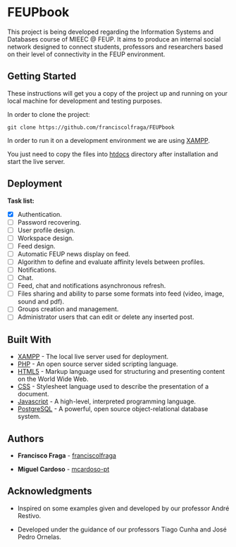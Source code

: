 # FEUPbook

This project is being developed regarding the Information Systems and Databases course of MIEEC @ FEUP. It aims to produce an internal social network designed to connect students, professors and researchers based on their level of connectivity in the FEUP environment.

## Getting Started

These instructions will get you a copy of the project up and running on your local machine for development and testing purposes.

In order to clone the project:
```
git clone https://github.com/franciscolfraga/FEUPbook
```

In order to run it on a development environment we are using [XAMPP](https://www.apachefriends.org/index.html).

You just need to copy the files into [htdocs](C:\xampp\htdocs) directory after installation and start the live server.

## Deployment

**Task list:**

  - [X] Authentication.
  - [ ] Password recovering.
  - [ ] User profile design.
  - [ ] Workspace design.
  - [ ] Feed design.
  - [ ] Automatic FEUP news display on feed.
  - [ ] Algorithm to define and evaluate affinity levels between profiles.
  - [ ] Notifications.
  - [ ] Chat.
  - [ ] Feed, chat and notifications asynchronous refresh.
  - [ ] Files sharing and ability to parse some formats into feed (video, image, sound and pdf).
  - [ ] Groups creation and management.
  - [ ] Administrator users that can edit or delete any inserted post.

## Built With

* [XAMPP](https://www.apachefriends.org/index.html) - The local live server used for deployment.
* [PHP](http://php.net/) - An open source server sided scripting language.
* [HTML5](https://www.w3.org/html/) - Markup language used for structuring and presenting content on the World Wide Web.
* [CSS](https://developer.mozilla.org/en-US/docs/Web/CSS) - Stylesheet language used to describe the presentation of a document.
* [Javascript](https://www.javascript.com/) - A high-level, interpreted programming language.
* [PostgreSQL](https://www.postgresql.org/) -  A powerful, open source object-relational database system.

## Authors

* **Francisco Fraga** - [franciscolfraga](https://github.com/franciscolfraga/)

* **Miguel Cardoso** - [mcardoso-pt](https://github.com/mcardoso-pt)

## Acknowledgments

* Inspired on some examples given and developed by our professor André Restivo.

* Developed under the guidance of our professors Tiago Cunha and José Pedro Ornelas.

